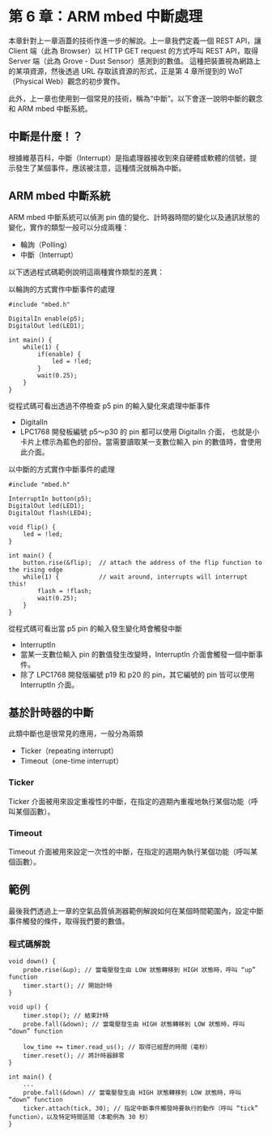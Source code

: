 # 第 6 章：ARM mbed 中斷處理

本章針對上一章涵蓋的技術作進一步的解說。上一章我們定義一個 REST API，讓 Client 端（此為 Browser）以 HTTP
GET request 的方式呼叫 REST API，取得 Server 端（此為 Grove - Dust Sensor）感測到的數值。
這種把裝置視為網路上的某項資源，然後透過 URL 存取該資源的形式，正是第 4 章所提到的 WoT（Physical Web）觀念的初步實作。

此外，上一章也使用到一個常見的技術，稱為“中斷”。以下會逐一說明中斷的觀念和 ARM mbed 中斷系統。

## 中斷是什麼！？

根據維基百科，中斷（Interrupt）是指處理器接收到來自硬體或軟體的信號，提示發生了某個事件，應該被注意，這種情況就稱為中斷。

## ARM mbed 中斷系統

ARM mbed 中斷系統可以偵測 pin 值的變化、計時器時間的變化以及通訊狀態的變化，實作的類型一般可以分成兩種：

* 輪詢（Polling）
* 中斷（Interrupt）

以下透過程式碼範例說明這兩種實作類型的差異：

以輪詢的方式實作中斷事件的處理
```
#include "mbed.h"
 
DigitalIn enable(p5);
DigitalOut led(LED1);
 
int main() {
    while(1) {
        if(enable) {
            led = !led;
        }
        wait(0.25);
    }
}
```
從程式碼可看出透過不停檢查 p5 pin 的輸入變化來處理中斷事件

* DigitalIn
 * LPC1768 開發板編號 p5～p30 的 pin 都可以使用 DigitalIn 介面，
也就是小卡片上標示為藍色的部份。當需要讀取某一支數位輸入 pin 的數值時，會使用此介面。

以中斷的方式實作中斷事件的處理
```
#include "mbed.h"
 
InterruptIn button(p5);
DigitalOut led(LED1);
DigitalOut flash(LED4);
 
void flip() {
    led = !led;
}
 
int main() {
    button.rise(&flip);  // attach the address of the flip function to the rising edge
    while(1) {           // wait around, interrupts will interrupt this!
        flash = !flash;
        wait(0.25);
    }
}
```
從程式碼可看出當 p5 pin 的輸入發生變化時會觸發中斷

* InterruptIn
 * 當某一支數位輸入 pin 的數值發生改變時，InterruptIn 介面會觸發一個中斷事件。
 * 除了 LPC1768 開發版編號 p19 和 p20 的 pin，其它編號的 pin 皆可以使用 InterruptIn 介面。

## 基於計時器的中斷

此類中斷也是很常見的應用，一般分為兩類

* Ticker（repeating interrupt）
* Timeout（one-time interrupt）

### Ticker

Ticker 介面被用來設定重複性的中斷，在指定的週期內重複地執行某個功能（呼叫某個函數）。

### Timeout

Timeout 介面被用來設定一次性的中斷，在指定的週期內執行某個功能（呼叫某個函數）。

## 範例

最後我們透過上一章的空氣品質偵測器範例解說如何在某個時間範圍內，設定中斷事件觸發的條件，取得我們要的數值。

### 程式碼解說

```
void down() {
    probe.rise(&up); // 當電壓發生由 LOW 狀態轉移到 HIGH 狀態時，呼叫 “up” function
    timer.start(); // 開始計時
}

void up() {
    timer.stop(); // 結束計時
    probe.fall(&down); // 當電壓發生由 HIGH 狀態轉移到 LOW 狀態時，呼叫 “down” function
    
    low_time += timer.read_us(); // 取得已經歷的時間（毫秒）
    timer.reset(); // 將計時器歸零
}

int main() {
    ...
    probe.fall(&down) // 當電壓發生由 HIGH 狀態轉移到 LOW 狀態時，呼叫 “down” function
    ticker.attach(tick, 30); // 指定中斷事件觸發時要執行的動作（呼叫 “tick” function），以及特定時間區間（本範例為 30 秒）
}
```
